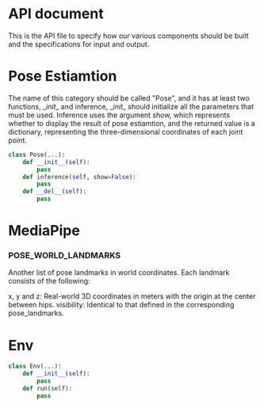 # API document
This is the API file to specify how our various components should be built and the specifications for input and output.

# Pose Estiamtion
The name of this category should be called "Pose", and it has at least two functions, \__init__ and inference, \__init__ should initialize all the parameters that must be used. Inference uses the argument show, which represents whether to display the result of pose estiamtion, and the returned value is a dictionary, representing the three-dimensional coordinates of each joint point.

```python
class Pose(...):
    def __init__(self):
        pass
    def inference(self, show=False):
        pass
    def __del__(self):
        pass
```
# MediaPipe
### POSE_WORLD_LANDMARKS
Another list of pose landmarks in world coordinates. Each landmark consists of the following:

x, y and z: Real-world 3D coordinates in meters with the origin at the center between hips.
visibility: Identical to that defined in the corresponding pose_landmarks.

# Env
```python
class Env(...):
    def __init__(self):
        pass
    def run(self):
        pass
```

